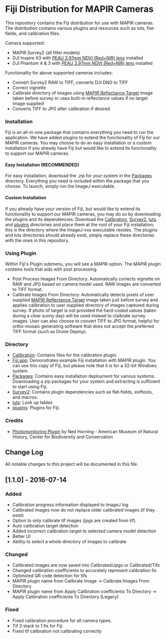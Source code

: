 # Fiji Distribution for MAPIR Cameras
This repository contains the Fiji distribution for use with MAPIR cameras. The distribution contains various plugins and resources such as luts, flat-fields, and calibration files.

Camera supported:
- MAPIR Survey2 (all filter models)
- DJI Inspire X3 with [PEAU 3.97mm NDVI (Red+NIR) lens](http://www.peauproductions.com/products/gp39728) installed
- DJI Phantom 4 & 3 with [PEAU 3.97mm NDVI (Red+NIR) lens](http://www.peauproductions.com/products/gp39728) installed

Functionality for above supported cameras includes:
- Convert Survey2 RAW to TIFF, converts DJI DNG to TIFF
- Correct vignette
- Calibrate directory of images using [MAPIR Reflectance Target](http://www.mapir.camera/collections/accessories/products/mapir-camera-calibration-ground-target-package) image taken before survey or uses built-in reflectance values if no target image supplied
- Converts TIFF to JPG after calibration if desired

### Installation
Fiji is an all-in-one package that contains everything you need to run the application. We have added plugins to extend the functionality of Fiji for our MAPIR cameras. You may choose to do an easy installation or a custom installation if you already have Fiji but would like to extend its functionality to support our MAPIR cameras.

#### Easy Installation (RECOMMENDED)
For easy installation, download the .zip for your system in the [Packages](/Packages) directory. Everything you need is included within the package that you choose. To launch, simply run the ImageJ executable.

#### Custom Installation
If you already have your version of Fiji, but would like to extend its functionality to support our MAPIR cameras, you may do so by downloading the plugins and its dependencies. Download the [Calibration](/Calibration), [Survey2](/Survey2), [luts](/luts), and [plugins](/plugins) directories and place them at the root of your Fiji installation; this is the directory where the ImageJ-xxx executable resides. The plugins and luts directories should already exist, simply replace these directories with the ones in this repository.

### Using Plugin
Within Fiji's Plugin submenu, you will see a MAPIR option. The MAPIR plugin contains tools that aids with post processing.
- Post Process Images From Directory: Automatically corrects vignette on RAW and JPG based on camera model used. RAW images are converted to TIFF format.
- Calibrate Images From Directory: Automatically detects pixels of user supplied [MAPIR Reflectance Target](http://www.mapir.camera/collections/accessories/products/mapir-camera-calibration-ground-target-package) image taken just before survey and applies calibration to user supplied directory of images captured during survey. If photo of target is not provided the hard-coded values (taken during a clear sunny day) will be used instead to claibrate survey images. User can also choose to convert TIFF to JPG format, helpful for ortho-mosaic generating software that does not accept the preferred TIFF format (such as Drone Deploy).

### Directory
- [Calibration](/Calibration): Contains files for the calibration plugin.
- [Fiji.app](/Fiji.app): Demonstrates example Fiji installation with MAPIR plugin. You can use this copy of Fiji, but please note that it is for a 32-bit Windows system.
- [Packages](/Packages): Contains easy installation deployment for various systems. Downloading a zip packages for your system and extracting is sufficient to start using Fiji.
- [Survey2](/Survey2): Contains plugin dependencies such as flat-fields, exiftools, and macros.
- [luts](/luts): Look up tables
- [plugins](/plugins): Plugins for Fiji. 

### Credits
 - [Photomonitoring Plugin](https://github.com/nedhorning/PhotoMonitoringPlugin) by Ned Horning - American Museum of Natural History, Center for Biodiversity and Conservation

## Change Log
All notable changes to this project will be documented in this file.

## [1.1.0] - 2016-07-14
### Added
- Calibration progress information displayed to ImageJ log
- Calibrated images now do not replace older calibrated images (if they exist)
- Option to only calibrate tif images (jpgs are created from tif).
- Auto calibration target detection
- Added incorrect calibration target to selected camera model detection
- Better UI
- Ability to select a whole directory of images to calibrate

### Changed
- Calibrated images are now saved into Calibrated/Jpgs or Calibrated/Tifs
- Changed calibration coefficients to accurately represent calibration fix
- Optimized QR code detection for tifs
- MAPIR plugin name from Calibrate Image -> Calibrate Images From Directory
- MAPIR plugin name from Apply Calibration coefficients To Directory -> Apply Calibration coefficients To Directory [Legacy]

### Fixed
- Fixed calibration procedure for all camera types.
- Tif 3 stack to 1 fix for Fiji
- Fixed tif calibration not calibrating correctly
